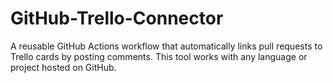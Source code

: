 # GitHub-Trello-Connector
A reusable GitHub Actions workflow that automatically links pull requests to Trello cards by posting comments. This tool works with any language or project hosted on GitHub.
